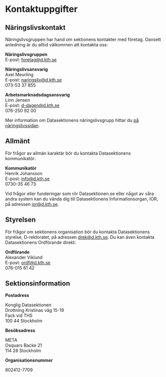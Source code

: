 # Kontaktuppgifter

## Näringslivskontakt

Näringslivsgruppen har hand om sektionens kontakter med företag. Oavsett
anledning är du alltid välkommen att kontakta oss:

**Näringslivsgruppen**<br />
E-post: [foretag@d.kth.se](mailto:foretag@d.kth.se)

**Näringslivsansvarig**<br />
Axel Meurling<br />
E-post: [naringsliv@d.kth.se](mailto:naringsliv@d.kth.se)<br />
073-53 37 855

**Arbetsmarknadsdagsansvarig**<br />
Linn Jensen<br />
E-post: [d-dagen@d.kth.se](mailto:d-dagen@d.kth.se)<br />
076-250 92 00

Mer information om Datasektionens näringslivsgrupp hittar du [på näringslivssidan](/naringsliv).


## Allmänt

För frågor av allmän karaktär bör du kontakta Datasektionens kommunikatör:

**Kommunikatör**<br />
Henrik Johansson<br />
E-post: [info@d.kth.se](mailto:info@d.kth.se)<br />
0730-35 46 73

Vid frågor eller funderingar som rör Datasektionen.se eller något av våra andra system kan du vända dig till Datasektionens Informationsorgan, IOR, på adressen [ior@d.kth.se](mailto:ior@d.kth.se).

## Styrelsen

För frågor om sektionens organisation bör du kontakta Datasektionens styrelse,
D-rektoratet, på adressen [drek@d.kth.se](mailto:drek@d.kth.se). Du kan
även kontakta Datasektionens Ordförande direkt:

**Ordförande**<br />
Alexander Viklund<br />
E-post: [ordf@d.kth.se](mailto:ordf@d.kth.se)<br />
076-015 61 42

## Sektionsinformation

**Postadress**

Konglig Datasektionen<br />
Drottning Kristinas väg 15-19<br />
Fack vid THS<br />
100 44 Stockholm

**Besöksadress**

META<br />
Osquars Backe 21<br />
114 28 Stockholm

**Organisationsnummer**

802412-7709
